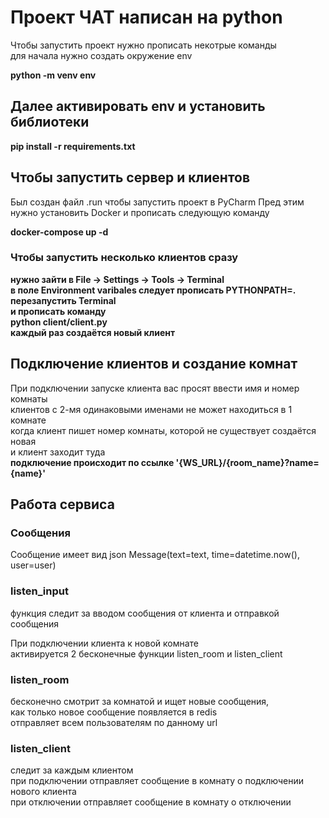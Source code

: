 # Проект ЧАТ написан на python  
  
Чтобы запустить проект нужно прописать некотрые команды  
для начала нужно создать окружение env  

**python -m venv env** 

## Далее активировать env и установить библиотеки 

**pip install -r requirements.txt**

## Чтобы запустить сервер и клиентов

Был создан файл .run чтобы запустить проект в PyCharm 
Пред этим нужно установить Docker и прописать следующую команду

**docker-compose up -d**

### Чтобы запустить несколько клиентов сразу  
**нужно зайти в File -> Settings -> Tools -> Terminal  
в поле Environment varibales следует прописать PYTHONPATH=.  
перезапустить Terminal  
и прописать команду  
python client/client.py  
каждый раз создаётся новый клиент**

## Подключение клиентов и создание комнат

При подключении запуске клиента вас просят ввести имя и номер комнаты   
клиентов с 2-мя одинаковыми именами не может находиться в 1 комнате  
когда клиент пишет номер комнаты, которой не существует создаётся новая  
и клиент заходит туда  
**подключение происходит по ссылке '{WS_URL}/{room_name}?name={name}'**

## Работа сервиса
### Сообщения
Сообщение имеет вид json Message(text=text, time=datetime.now(), user=user)  

### listen_input
функция следит за вводом сообщения от клиента и отправкой сообщения

При подключении клиента к новой комнате  
активируется 2 бесконечные функции listen_room и listen_client

### listen_room  
бесконечно смотрит за комнатой и ищет новые сообщения,  
как только новое сообщение появляется в redis  
отправляет всем пользователям по данному url  

### listen_client  
следит за каждым клиентом  
при подключении отправляет сообщение в комнату о подключении нового клиента  
при отключении отправляет сообщение в комнату о отключении  



